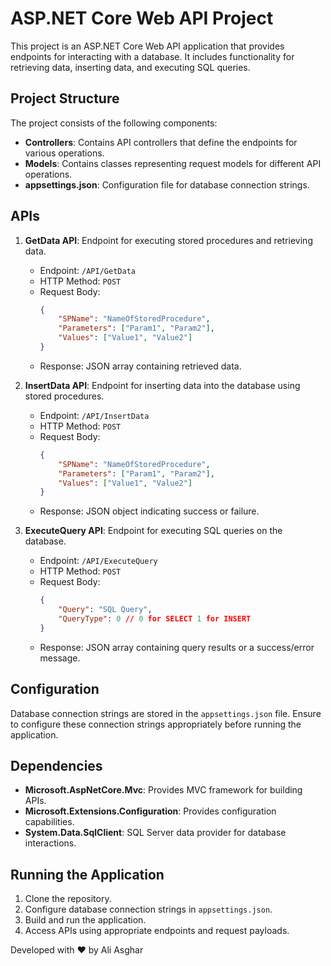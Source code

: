 # ASP.NET Core Web API Project

This project is an ASP.NET Core Web API application that provides endpoints for interacting with a database. It includes functionality for retrieving data, inserting data, and executing SQL queries.

## Project Structure

The project consists of the following components:

- **Controllers**: Contains API controllers that define the endpoints for various operations.
- **Models**: Contains classes representing request models for different API operations.
- **appsettings.json**: Configuration file for database connection strings.

## APIs

1. **GetData API**: Endpoint for executing stored procedures and retrieving data.

   - Endpoint: `/API/GetData`
   - HTTP Method: `POST`
   - Request Body:
     ```json
     {
         "SPName": "NameOfStoredProcedure",
         "Parameters": ["Param1", "Param2"],
         "Values": ["Value1", "Value2"]
     }
     ```
   - Response: JSON array containing retrieved data.

2. **InsertData API**: Endpoint for inserting data into the database using stored procedures.

   - Endpoint: `/API/InsertData`
   - HTTP Method: `POST`
   - Request Body:
     ```json
     {
         "SPName": "NameOfStoredProcedure",
         "Parameters": ["Param1", "Param2"],
         "Values": ["Value1", "Value2"]
     }
     ```
   - Response: JSON object indicating success or failure.

3. **ExecuteQuery API**: Endpoint for executing SQL queries on the database.

   - Endpoint: `/API/ExecuteQuery`
   - HTTP Method: `POST`
   - Request Body:
     ```json
     {
         "Query": "SQL Query",
         "QueryType": 0 // 0 for SELECT 1 for INSERT
     }
     ```
   - Response: JSON array containing query results or a success/error message.

## Configuration

Database connection strings are stored in the `appsettings.json` file. Ensure to configure these connection strings appropriately before running the application.

## Dependencies

- **Microsoft.AspNetCore.Mvc**: Provides MVC framework for building APIs.
- **Microsoft.Extensions.Configuration**: Provides configuration capabilities.
- **System.Data.SqlClient**: SQL Server data provider for database interactions.

## Running the Application

1. Clone the repository.
2. Configure database connection strings in `appsettings.json`.
3. Build and run the application.
4. Access APIs using appropriate endpoints and request payloads.

Developed with ❤️ by Ali Asghar
